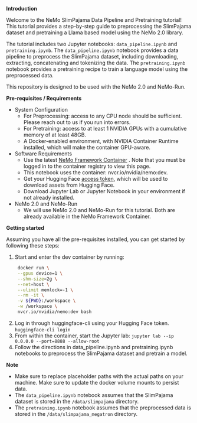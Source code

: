 **Introduction**

Welcome to the NeMo SlimPajama Data Pipeline and Pretraining tutorial! This tutorial provides a step-by-step guide to preprocessing the SlimPajama dataset and pretraining a Llama based model using the NeMo 2.0 library.

The tutorial includes two Jupyter notebooks: `data_pipeline.ipynb` and `pretraining.ipynb`. The `data_pipeline.ipynb` notebook provides a data pipeline to preprocess the SlimPajama dataset, including downloading, extracting, concatenating and tokenizing the data. The `pretraining.ipynb` notebook provides a pretraining recipe to train a language model using the preprocessed data.

This repository is designed to be used with the NeMo 2.0 and NeMo-Run.

**Pre-requisites / Requirements**

- System Configuration
  - For Preprocessing: access to any CPU node should be sufficient. Please reach out to us if you run into errors.
  - For Pretraining: access to at least 1 NVIDIA GPUs with a cumulative memory of at least 48GB.
  - A Docker-enabled environment, with NVIDIA Container Runtime installed, which will make the container GPU-aware.
- Software Requirements
  - Use the latest [NeMo Framework Container](https://catalog.ngc.nvidia.com/orgs/nvidia/containers/nemo/tags) . Note that you must be logged in to the container registry to view this page.
  - This notebook uses the container: nvcr.io/nvidia/nemo:dev.
  - Get your Hugging Face [access token](https://huggingface.co/docs/hub/en/security-tokens), which will be used to download assets from Hugging Face.
  - Download Jupyter Lab or Jupyter Notebook in your environment if not already installed.
- NeMo 2.0 and NeMo-Run
  - We will use NeMo 2.0 and NeMo-Run for this tutorial. Both are already available in the NeMo Framework Container.

**Getting started**

Assuming you have all the pre-requisites installed, you can get started by following these steps:
1. Start and enter the dev container by running:
   ```bash
    docker run \
    --gpus device=1 \
    --shm-size=2g \
    --net=host \
    --ulimit memlock=-1 \
    --rm -it \
    -v ${PWD}:/workspace \
    -w /workspace \
    nvcr.io/nvidia/nemo:dev bash
    ```
2. Log in through huggingface-cli using your Hugging Face token.
    ```huggingface-cli login```
3. From within the container, start the Jupyter lab:
    ```jupyter lab --ip 0.0.0.0 --port=8888 --allow-root```
4. Follow the directions in data_pipeline.ipynb and pretraining.ipynb notebooks to preprocess the SlimPajama dataset and pretrain a model.

**Note**

* Make sure to replace placeholder paths with the actual paths on your machine. Make sure to update the docker volume mounts to persist data.
* The `data_pipeline.ipynb` notebook assumes that the SlimPajama dataset is stored in the `/data/slimpajama` directory.
* The `pretraining.ipynb` notebook assumes that the preprocessed data is stored in the `/data/slimpajama_megatron` directory.
